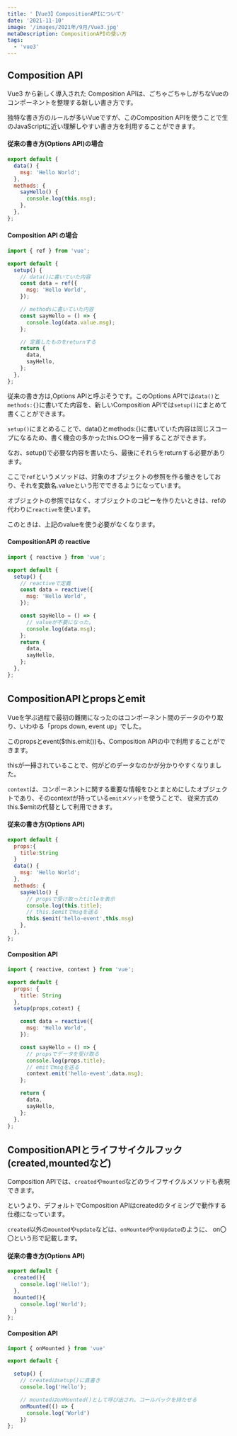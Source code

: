 ```yaml
---
title: '【Vue3】CompositionAPIについて'
date: '2021-11-10'
image: '/images/2021年/9月/Vue3.jpg'
metaDescription: CompositionAPIの使い方
tags:
  - 'vue3'
---
```


## Composition API

Vue3 から新しく導入された <red><bold>Composition API</bold></red>は、ごちゃごちゃしがちなVueのコンポーネントを整理する新しい書き方です。

独特な書き方のルールが多いVueですが、このComposition APIを使うことで生のJavaScriptに近い理解しやすい書き方を利用することができます。

#### 従来の書き方(Options API)の場合

```javascript
export default {
  data() {
    msg: 'Hello World';
  },
  methods: {
    sayHello() {
      console.log(this.msg);
    },
  },
};
```

#### Composition API の場合

```javascript
import { ref } from 'vue';

export default {
  setup() {
    // data()に書いていた内容
    const data = ref({
      msg: 'Hello World',
    });

    // methodsに書いていた内容
    const sayHello = () => {
      console.log(data.value.msg);
    };

    // 定義したものをreturnする
    return {
      data,
      sayHello,
    };
  },
};
```

従来の書き方は,<blue>Options API</blue>と呼ぶそうです。このOptions APIでは<code>data()</code>と<code>methods:{}</code>に書いてた内容を、新しいComposition APIでは<code>setup()</code>にまとめて書くことができます。

<code>setup()</code>にまとめることで、data()とmethods:{}に書いていた内容は同じスコープになるため、書く機会の多かった<red>this.○○</red>を一掃することができます。

なお、setup()で必要な内容を書いたら、最後にそれらを<red>return</red>する必要があります。

ここで<code>ref</code>というメソッドは、<red>対象のオブジェクトの参照を作る</red>働きをしており、それを<red>変数名.value</red>という形でできるようになっています。

オブジェクトの参照ではなく、オブジェクトのコピーを作りたいときは、refの代わりに<code>reactive</code>を使います。

このときは、上記のvalueを使う必要がなくなります。


#### CompositionAPI の reactive

```javascript
import { reactive } from 'vue';

export default {
  setup() {
    // reactiveで定義
    const data = reactive({
      msg: 'Hello World',
    });

    const sayHello = () => {
      // valueが不要になった。
      console.log(data.msg);
    };
    return {
      data,
      sayHello,
    };
  },
};
```

## CompositionAPIとpropsとemit
Vueを学ぶ過程で最初の難関になったのはコンポーネント間のデータのやり取り、いわゆる<red><bold>「props down, event up」</bold></red>でした。

このpropsとevent($this.emit())も、Composition APIの中で利用することができます。

<red>thisが一掃されている</red>ことで、何がどのデータなのかが分かりやすくなりました。

<code>context</code>は、コンポーネントに関する重要な情報をひとまとめにしたオブジェクトであり、そのcontextが持っている<code>emitメソッド</code>を使うことで、
従来方式のthis.$emitの代替として利用できます。


#### 従来の書き方(Options API)
```javascript
export default {
  props:{
    title:String
  }
  data() {
    msg: 'Hello World';
  },
  methods: {
    sayHello() {
      // propsで受け取ったtitleを表示
      console.log(this.title);
      // this.$emitでmsgを送る
      this.$emit('hello-event',this.msg)
    },
  },
};
```

#### Composition API
```javascript
import { reactive, context } from 'vue';

export default {
  props: {
    title: String
  },
  setup(props,cotext) {

    const data = reactive({
      msg: 'Hello World',
    });

    const sayHello = () => {
      // propsでデータを受け取る
      console.log(props.title);
      // emitでmsgを送る
      context.emit('hello-event',data.msg);
    };

    return {
      data,
      sayHello,
    };
  },
};
```


## CompositionAPIとライフサイクルフック(created,mountedなど)

Composition APIでは、<code>created</code>や<code>mounted</code>などのライフサイクルメソッドも表現できます。

というより、デフォルトでComposition APIは<red><bold>createdのタイミングで動作する</bold></red>仕様になっています。

<code>created</code>以外の<code>mounted</code>や<code>update</code>などは、<code>onMounted</code>や<code>onUpdate</code>のように、
on〇〇という形で記載します。


#### 従来の書き方(Options API)
```javascript
export default {
  created(){
    console.log('Hello!');
  },
  mounted(){
    console.log('World');
  }
};
```

#### Composition API
```javascript
import { onMounted } from 'vue'

export default {

  setup() {
    // createdはsetup()に直書き
    console.log('Hello');

    // mountedはonMounted()として呼び出され、コールバックを持たせる
    onMounted(() => {
      console.log('World')
    })
};
```